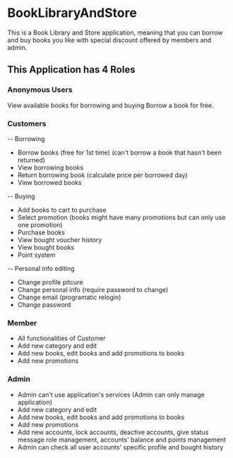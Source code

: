 # BookLibraryAndStore
This is a Book Library and Store application, meaning that you can borrow and buy books you like with special discount offered by members and admin.

## This Application has 4 Roles

### Anonymous Users
View available books for borrowing and buying
Borrow a book for free.

### Customers

-- Borrowing

* Borrow books (free for 1st time) (can't borrow a book that hasn't been returned)
* View borrowing books
* Return borrowing book (calculate price per borrowed day)
* View borrowed books

-- Buying

* Add books to cart to purchase
* Select promotion (books might have many promotions but can only use one promotion) 
* Purchase books
* View bought voucher history
* View bought books
* Point system

-- Personal info editing

* Change profile pitcure
* Change personal info (require password to change)
* Change email (programatic relogin)
* Change password

### Member 

* All functionalities of Customer
* Add new category and edit
* Add new books, edit books and add promotions to books
* Add new promotions


### Admin

* Admin can't use application's services (Admin can only manage application)
* Add new category and edit
* Add new books, edit books and add promotions to books
* Add new promotions
* Add new accounts, lock accounts, deactive accounts, give status message 
role management, accounts' balance and points management
* Admin can check all user accounts' specific profile and bought history
